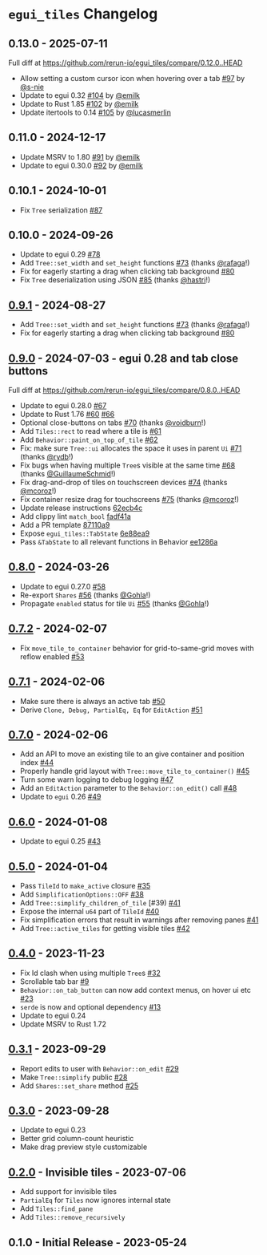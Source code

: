 # `egui_tiles` Changelog

## 0.13.0 - 2025-07-11
Full diff at https://github.com/rerun-io/egui_tiles/compare/0.12.0..HEAD

* Allow setting a custom cursor icon when hovering over a tab [#97](https://github.com/rerun-io/egui_tiles/pull/97) by [@s-nie](https://github.com/s-nie)
* Update to egui 0.32 [#104](https://github.com/rerun-io/egui_tiles/pull/104) by [@emilk](https://github.com/emilk)
* Update to Rust 1.85 [#102](https://github.com/rerun-io/egui_tiles/pull/102) by [@emilk](https://github.com/emilk)
* Update itertools to 0.14 [#105](https://github.com/rerun-io/egui_tiles/pull/105) by [@lucasmerlin](https://github.com/lucasmerlin)


## 0.11.0 - 2024-12-17
* Update MSRV to 1.80 [#91](https://github.com/rerun-io/egui_tiles/pull/91) by [@emilk](https://github.com/emilk)
* Update to egui 0.30.0 [#92](https://github.com/rerun-io/egui_tiles/pull/92) by [@emilk](https://github.com/emilk)


## 0.10.1 - 2024-10-01
* Fix `Tree` serialization [#87](https://github.com/rerun-io/egui_tiles/pull/87)


## 0.10.0 - 2024-09-26
* Update to egui 0.29 [#78](https://github.com/rerun-io/egui_tiles/pull/78)
* Add `Tree::set_width` and `set_height` functions [#73](https://github.com/rerun-io/egui_tiles/pull/73) (thanks [@rafaga](https://github.com/rafaga)!)
* Fix for eagerly starting a drag when clicking tab background [#80](https://github.com/rerun-io/egui_tiles/pull/80)
* Fix `Tree` deserialization using JSON [#85](https://github.com/rerun-io/egui_tiles/pull/85) (thanks [@hastri](https://github.com/hastri)!)


## [0.9.1](https://github.com/rerun-io/egui_tiles/compare/0.9.0...0.9.1) - 2024-08-27
* Add `Tree::set_width` and `set_height` functions [#73](https://github.com/rerun-io/egui_tiles/pull/73) (thanks [@rafaga](https://github.com/rafaga)!)
* Fix for eagerly starting a drag when clicking tab background [#80](https://github.com/rerun-io/egui_tiles/pull/80)


## [0.9.0](https://github.com/rerun-io/egui_tiles/compare/0.8.0...0.9.0) - 2024-07-03 - egui 0.28 and tab close buttons
Full diff at https://github.com/rerun-io/egui_tiles/compare/0.8.0..HEAD

* Update to egui 0.28.0 [#67](https://github.com/rerun-io/egui_tiles/pull/67)
* Update to Rust 1.76 [#60](https://github.com/rerun-io/egui_tiles/pull/60) [#66](https://github.com/rerun-io/egui_tiles/pull/66)
* Optional close-buttons on tabs [#70](https://github.com/rerun-io/egui_tiles/pull/70) (thanks [@voidburn](https://github.com/voidburn)!)
* Add `Tiles::rect` to read where a tile is [#61](https://github.com/rerun-io/egui_tiles/pull/61)
* Add `Behavior::paint_on_top_of_tile` [#62](https://github.com/rerun-io/egui_tiles/pull/62)
* Fix: make sure `Tree::ui` allocates the space it uses in parent `Ui` [#71](https://github.com/rerun-io/egui_tiles/pull/71) (thanks [@rydb](https://github.com/rydb)!)
* Fix bugs when having multiple `Tree`s visible at the same time [#68](https://github.com/rerun-io/egui_tiles/pull/68) (thanks [@GuillaumeSchmid](https://github.com/GuillaumeSchmid)!)
* Fix drag-and-drop of tiles on touchscreen devices [#74](https://github.com/rerun-io/egui_tiles/pull/74) (thanks [@mcoroz](https://github.com/mcoroz)!)
* Fix container resize drag for touchscreens [#75](https://github.com/rerun-io/egui_tiles/pull/75) (thanks [@mcoroz](https://github.com/mcoroz)!)
* Update release instructions [62ecb4c](https://github.com/rerun-io/egui_tiles/commit/62ecb4ccd52bdabd11e688e4e6e29e4d1a3783ab)
* Add clippy lint `match_bool` [fadf41a](https://github.com/rerun-io/egui_tiles/commit/fadf41ab42af5527e8a17af436a5608dd7dbd7bf)
* Add a PR template [87110a9](https://github.com/rerun-io/egui_tiles/commit/87110a98a280f73c77b80507367290691f75d33b)
* Expose `egui_tiles::TabState` [6e88ea9](https://github.com/rerun-io/egui_tiles/commit/6e88ea9774d63b0a7a8a67af9a90c13a4b3efb10)
* Pass `&TabState` to all relevant functions in Behavior [ee1286a](https://github.com/rerun-io/egui_tiles/commit/ee1286a975239ffa34258313a11d2bf03ec4cea9)


## [0.8.0](https://github.com/rerun-io/egui_tiles/compare/0.7.2...0.8.0) - 2024-03-26
* Update to egui 0.27.0 [#58](https://github.com/rerun-io/egui_tiles/pull/58)
* Re-export `Shares` [#56](https://github.com/rerun-io/egui_tiles/pull/56) (thanks [@Gohla](https://github.com/Gohla)!)
* Propagate `enabled` status for tile `Ui` [#55](https://github.com/rerun-io/egui_tiles/pull/55) (thanks [@Gohla](https://github.com/Gohla)!)


## [0.7.2](https://github.com/rerun-io/egui_tiles/compare/0.7.1...0.7.2) - 2024-02-07
* Fix `move_tile_to_container` behavior for grid-to-same-grid moves with reflow enabled [#53](https://github.com/rerun-io/egui_tiles/pull/53)


## [0.7.1](https://github.com/rerun-io/egui_tiles/compare/0.7.0...0.7.1) - 2024-02-06
* Make sure there is always an active tab [#50](https://github.com/rerun-io/egui_tiles/pull/50)
* Derive `Clone, Debug, PartialEq, Eq` for `EditAction` [#51](https://github.com/rerun-io/egui_tiles/pull/51)


## [0.7.0](https://github.com/rerun-io/egui_tiles/compare/0.6.0...0.7.0) - 2024-02-06
* Add an API to move an existing tile to an give container and position index [#44](https://github.com/rerun-io/egui_tiles/pull/44)
* Properly handle grid layout with `Tree::move_tile_to_container()` [#45](https://github.com/rerun-io/egui_tiles/pull/45)
* Turn some warn logging to debug logging [#47](https://github.com/rerun-io/egui_tiles/pull/47)
* Add an `EditAction` parameter to the `Behavior::on_edit()` call [#48](https://github.com/rerun-io/egui_tiles/pull/48)
* Update to `egui` 0.26 [#49](https://github.com/rerun-io/egui_tiles/pull/49)


## [0.6.0](https://github.com/rerun-io/egui_tiles/compare/0.5.0...0.6.0) - 2024-01-08
* Update to egui 0.25 [#43](https://github.com/rerun-io/egui_tiles/pull/43)


## [0.5.0](https://github.com/rerun-io/egui_tiles/compare/0.4.0...0.5.0) - 2024-01-04
* Pass `TileId` to `make_active` closure [#35](https://github.com/rerun-io/egui_tiles/pull/35)
* Add `SimplificationOptions::OFF` [#38](https://github.com/rerun-io/egui_tiles/pull/38)
* Add `Tree::simplify_children_of_tile` [#39) [#41](https://github.com/rerun-io/egui_tiles/pull/41)
* Expose the internal `u64` part of `TileId` [#40](https://github.com/rerun-io/egui_tiles/pull/40)
* Fix simplification errors that result in warnings after removing panes [#41](https://github.com/rerun-io/egui_tiles/pull/41)
* Add `Tree::active_tiles` for getting visible tiles [#42](https://github.com/rerun-io/egui_tiles/pull/42)


## [0.4.0](https://github.com/rerun-io/egui_tiles/compare/0.3.1...0.4.0) - 2023-11-23
* Fix Id clash when using multiple `Tree`s [#32](https://github.com/rerun-io/egui_tiles/pull/32)
* Scrollable tab bar [#9](https://github.com/rerun-io/egui_tiles/pull/9)
* `Behavior::on_tab_button` can now add context menus, on hover ui etc [#23](https://github.com/rerun-io/egui_tiles/pull/23)
* `serde` is now and optional dependency [#13](https://github.com/rerun-io/egui_tiles/pull/13)
* Update to egui 0.24
* Update MSRV to Rust 1.72


## [0.3.1](https://github.com/rerun-io/egui_tiles/compare/0.3.0...0.3.1) - 2023-09-29
* Report edits to user with `Behavior::on_edit` [#29](https://github.com/rerun-io/egui_tiles/pull/29)
* Make `Tree::simplify` public [#28](https://github.com/rerun-io/egui_tiles/pull/28)
* Add `Shares::set_share` method [#25](https://github.com/rerun-io/egui_tiles/pull/25)


## [0.3.0](https://github.com/rerun-io/egui_tiles/compare/0.2.0...0.3.0) - 2023-09-28
* Update to egui 0.23
* Better grid column-count heuristic
* Make drag preview style customizable


## [0.2.0](https://github.com/rerun-io/egui_tiles/compare/0.1.0...0.2.0) - Invisible tiles - 2023-07-06
* Add support for invisible tiles
* `PartialEq` for `Tiles` now ignores internal state
* Add `Tiles::find_pane`
* Add `Tiles::remove_recursively`


## 0.1.0 - Initial Release - 2023-05-24
